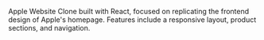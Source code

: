 Apple Website Clone built with React, focused on replicating the frontend design of Apple's homepage. Features include a responsive layout, product sections, and navigation. 